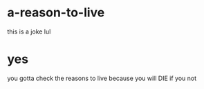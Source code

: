# a-reason-to-live
this is a joke lul
# yes

you gotta check the reasons to live because you will DIE if you not
